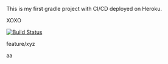 This is my first gradle project with CI/CD deployed on Heroku.

XOXO

[![Build Status](https://app.travis-ci.com/BasakGuney/bil481.svg?branch=main)](https://app.travis-ci.com/BasakGuney/bil481)

feature/xyz

aa
